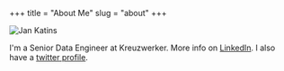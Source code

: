 +++
title = "About Me"
slug = "about"
+++




![Jan Katins](/images/jan.jpg#floatright)

I'm a Senior Data Engineer at Kreuzwerker. More info on [LinkedIn](https://www.linkedin.com/in/jankatins/). I also have a [twitter profile](https://twitter.com/jankatins).
